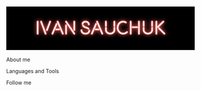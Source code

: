 ![Header](https://github.com/siv11121993/siv11121993/blob/main/assets/IVAN1.png)

About me

Languages and Tools

Follow me 